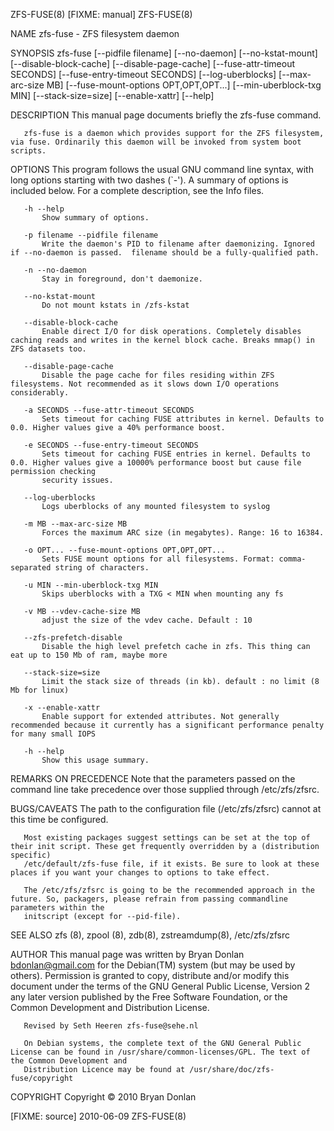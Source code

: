 ZFS-FUSE(8)                                                                [FIXME: manual]                                                               ZFS-FUSE(8)

NAME
       zfs-fuse - ZFS filesystem daemon

SYNOPSIS
       zfs-fuse [--pidfile filename] [--no-daemon] [--no-kstat-mount] [--disable-block-cache] [--disable-page-cache] [--fuse-attr-timeout SECONDS]
                [--fuse-entry-timeout SECONDS] [--log-uberblocks] [--max-arc-size MB] [--fuse-mount-options OPT,OPT,OPT...] [--min-uberblock-txg MIN]
                [--stack-size=size] [--enable-xattr] [--help]

DESCRIPTION
       This manual page documents briefly the zfs-fuse command.

       zfs-fuse is a daemon which provides support for the ZFS filesystem, via fuse. Ordinarily this daemon will be invoked from system boot scripts.

OPTIONS
       This program follows the usual GNU command line syntax, with long options starting with two dashes (`-'). A summary of options is included below. For a
       complete description, see the Info files.

       -h --help
           Show summary of options.

       -p filename --pidfile filename
           Write the daemon's PID to filename after daemonizing. Ignored if --no-daemon is passed.  filename should be a fully-qualified path.

       -n --no-daemon
           Stay in foreground, don't daemonize.

       --no-kstat-mount
           Do not mount kstats in /zfs-kstat

       --disable-block-cache
           Enable direct I/O for disk operations. Completely disables caching reads and writes in the kernel block cache. Breaks mmap() in ZFS datasets too.

       --disable-page-cache
           Disable the page cache for files residing within ZFS filesystems. Not recommended as it slows down I/O operations considerably.

       -a SECONDS --fuse-attr-timeout SECONDS
           Sets timeout for caching FUSE attributes in kernel. Defaults to 0.0. Higher values give a 40% performance boost.

       -e SECONDS --fuse-entry-timeout SECONDS
           Sets timeout for caching FUSE entries in kernel. Defaults to 0.0. Higher values give a 10000% performance boost but cause file permission checking
           security issues.

       --log-uberblocks
           Logs uberblocks of any mounted filesystem to syslog

       -m MB --max-arc-size MB
           Forces the maximum ARC size (in megabytes). Range: 16 to 16384.

       -o OPT... --fuse-mount-options OPT,OPT,OPT...
           Sets FUSE mount options for all filesystems. Format: comma-separated string of characters.

       -u MIN --min-uberblock-txg MIN
           Skips uberblocks with a TXG < MIN when mounting any fs

       -v MB --vdev-cache-size MB
           adjust the size of the vdev cache. Default : 10

       --zfs-prefetch-disable
           Disable the high level prefetch cache in zfs. This thing can eat up to 150 Mb of ram, maybe more

       --stack-size=size
           Limit the stack size of threads (in kb). default : no limit (8 Mb for linux)

       -x --enable-xattr
           Enable support for extended attributes. Not generally recommended because it currently has a significant performance penalty for many small IOPS

       -h --help
           Show this usage summary.

REMARKS ON PRECEDENCE
       Note that the parameters passed on the command line take precedence over those supplied through /etc/zfs/zfsrc.

BUGS/CAVEATS
       The path to the configuration file (/etc/zfs/zfsrc) cannot at this time be configured.

       Most existing packages suggest settings can be set at the top of their init script. These get frequently overridden by a (distribution specific)
       /etc/default/zfs-fuse file, if it exists. Be sure to look at these places if you want your changes to options to take effect.

       The /etc/zfs/zfsrc is going to be the recommended approach in the future. So, packagers, please refrain from passing commandline parameters within the
       initscript (except for --pid-file).

SEE ALSO
       zfs (8), zpool (8), zdb(8), zstreamdump(8), /etc/zfs/zfsrc

AUTHOR
       This manual page was written by Bryan Donlan bdonlan@gmail.com for the Debian(TM) system (but may be used by others). Permission is granted to copy,
       distribute and/or modify this document under the terms of the GNU General Public License, Version 2 any later version published by the Free Software
       Foundation, or the Common Development and Distribution License.

       Revised by Seth Heeren zfs-fuse@sehe.nl

       On Debian systems, the complete text of the GNU General Public License can be found in /usr/share/common-licenses/GPL. The text of the Common Development and
       Distribution Licence may be found at /usr/share/doc/zfs-fuse/copyright

COPYRIGHT
       Copyright © 2010 Bryan Donlan

[FIXME: source]                                                              2010-06-09                                                                  ZFS-FUSE(8)
